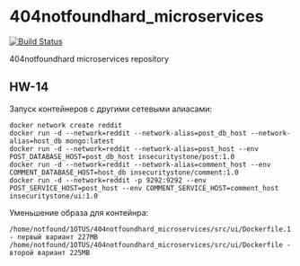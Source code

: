 # 404notfoundhard_microservices 
[![Build Status](https://travis-ci.com/Otus-DevOps-2018-11/404notfoundhard_microservices.svg?branch=master)](https://travis-ci.com/Otus-DevOps-2018-11/404notfoundhard_microservices)

404notfoundhard microservices repository

## HW-14
Запуск контейнеров с другими сетевыми алиасами:

```
docker network create reddit
docker run -d --network=reddit --network-alias=post_db_host --network-alias=host_db mongo:latest
docker run -d --network=reddit --network-alias=post_host --env POST_DATABASE_HOST=post_db_host insecuritystone/post:1.0
docker run -d --network=reddit --network-alias=comment_host --env COMMENT_DATABASE_HOST=host_db insecuritystone/comment:1.0
docker run -d --network=reddit -p 9292:9292 --env POST_SERVICE_HOST=post_host --env COMMENT_SERVICE_HOST=comment_host insecuritystone/ui:1.0
```
Уменьшение образа для контейнра:
```
/home/notfound/1OTUS/404notfoundhard_microservices/src/ui/Dockerfile.1 - первый вариант 227MB
/home/notfound/1OTUS/404notfoundhard_microservices/src/ui/Dockerfile - второй вариант 225MB
```

